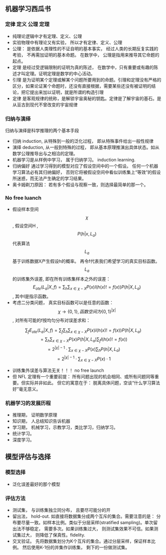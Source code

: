## 机器学习西瓜书
### 定律 定义 公理 定理
- 纯理论逻辑中才有定理、定义、公理
- 实验物理中有理论又有实验， 所以才有定律、定义、公理
- 公理： 是依据人类理性的不证自明的基本事实， 经过人类的长期反复实践的考验， 不再需加证明的基本命题。 在数学中， 公理是指用来推导其它命题的起点。
- 定理 是经过受逻辑限制的证明为真的陈述， 在数学中，只有重要或有趣的陈述才叫定理。证明定理是数学的中心活动。
- 引理 是为证明某个定理或解某个问题所要用到的命题。引理和定理没有严格的区分，如果论证某个命题时，还没有直接根据，需要某些还没有被证明的结论，把它提出来加以证明，就是所谓的构造引理
- 定律 是客观规律的统称，是解锁宇宙奥秘的钥匙。定律是了解宇宙的基石。是从亘古到现代不曾改变的宇宙规律

### 归纳与演绎
归纳与演绎是科学推理的两个基本手段
- 归纳 induction, 从特殊到一般的泛化过程， 即从特殊事件给出一般性规律
- 演绎 deduction, 从一般到特殊的过程， 即从基本原理推演出具体状态。如从数学公理推导出与之相洽的定理。
- 机器学习是从样例中学习， 属于归纳学习。 induction learning.
- 归纳偏好 通过学习得到的模型对应了假设空间中的一个假设。 任何一个机器学习算法必有其归纳偏好， 否则它将被假设空间中看似训练集上“等效”的假设所迷惑，而无法产生确定的学习结果。
- 奥卡姆剃刀原因： 若有多个假设与观察一致，则选择最简单的那一个。

### No free luanch
- 假设样本空间 $$\chi$$, 假设空间H , $$P(h|x,L_a)$$代表算法$$L_a$$基于训练数据X产生假设h的概率。 再令f代表我们希望学习的真实目标函数。 $$L_a$$的训练集外误差, 即在所有训练集样本之外的误差：
$$E_{ote}(L_a|X,f) = \sum_h \sum_{x\in \chi - X} P(x)I(h(x)!=f(x))P(h|X,L_a) $$ , 其中I是指示函数。
- 考虑二分类问题， 真实目标函数可以是任意的函数：$$\chi \rightarrow \{0,1\}, 函数空间为\{0,1\}^{|\chi|}$$, 对所有可能的f按均匀分布对误差求和：

$$\sum_fE_{ote}(L_a|X,f) = \sum_f\sum_h \sum_{x\in \chi - X} P(x)I(h(x)!=f(x))P(h|X,L_a) $$
$$=\sum_h \sum_{x\in \chi - X} P(x)P(h|X,L_a)\sum_fI(h(x)!=f(x)) $$
$$=2^{|\chi|-1} \cdot \sum_{x\in \chi - X} P(x) \sum_hP(h|X,L_a) $$
$$=2^{|\chi|-1} \cdot \sum_{x\in \chi - X} P(x) \cdot 1$$
- 训练集外误差与算法无关！！！ no free launch
- 但 NFL 定理有一个重要前提： 所有问题出现的机会相同、或所有问题同等重要。但实际并非如此。 但它的寓意在于： 脱离具体问题，空谈“什么学习算法好”毫无意义。

### 机器学习的发展历程
- 推理期， 证明数学原理
- 知识期， 人总结知识告诉机器
- 学习期， 机械学习，示教学习，类比学习，归纳学习。
- 统计学习。
- 深度学习。

## 模型评估与选择
### 模型选择
- 泛化误差最好的那个模型
### 评估方法
- 测试集， 与训练集独立同分布， 且要尽可能分的开
- 留出法， hold-out. 如直接将数据集分成两个互斥的集合。需要注意的是： 分布要尽量一致。如样本比例。类似于分层采样(stratified sampling)。单次留出法不够稳定， 需要多次。如果训练集过大， 则测试集效果不可信。如果测试集过大， 则降低了保真性。fidelity.
- 交叉验证。 先将数据集划分为K个互斥的集合。通过分层采样，保证样本比例。 然后使用K-1份的并集作训练集， 剩下的一份做测试集。

